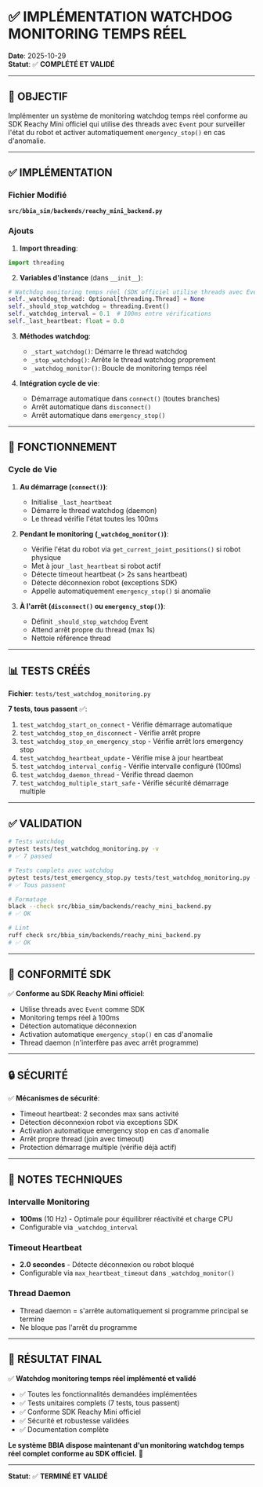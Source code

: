 # ✅ IMPLÉMENTATION WATCHDOG MONITORING TEMPS RÉEL

**Date**: 2025-10-29  
**Statut**: ✅ **COMPLÉTÉ ET VALIDÉ**

---

## 🎯 OBJECTIF

Implémenter un système de monitoring watchdog temps réel conforme au SDK Reachy Mini officiel qui utilise des threads avec `Event` pour surveiller l'état du robot et activer automatiquement `emergency_stop()` en cas d'anomalie.

---

## ✅ IMPLÉMENTATION

### Fichier Modifié

**`src/bbia_sim/backends/reachy_mini_backend.py`**

### Ajouts

1. **Import threading**:
```python
import threading
```

2. **Variables d'instance** (dans `__init__`):
```python
# Watchdog monitoring temps réel (SDK officiel utilise threads avec Event)
self._watchdog_thread: Optional[threading.Thread] = None
self._should_stop_watchdog = threading.Event()
self._watchdog_interval = 0.1  # 100ms entre vérifications
self._last_heartbeat: float = 0.0
```

3. **Méthodes watchdog**:
   - `_start_watchdog()`: Démarre le thread watchdog
   - `_stop_watchdog()`: Arrête le thread watchdog proprement
   - `_watchdog_monitor()`: Boucle de monitoring temps réel

4. **Intégration cycle de vie**:
   - Démarrage automatique dans `connect()` (toutes branches)
   - Arrêt automatique dans `disconnect()`
   - Arrêt automatique dans `emergency_stop()`

---

## 🔧 FONCTIONNEMENT

### Cycle de Vie

1. **Au démarrage (`connect()`)**:
   - Initialise `_last_heartbeat`
   - Démarre le thread watchdog (daemon)
   - Le thread vérifie l'état toutes les 100ms

2. **Pendant le monitoring (`_watchdog_monitor()`)**:
   - Vérifie l'état du robot via `get_current_joint_positions()` si robot physique
   - Met à jour `_last_heartbeat` si robot actif
   - Détecte timeout heartbeat (> 2s sans heartbeat)
   - Détecte déconnexion robot (exceptions SDK)
   - Appelle automatiquement `emergency_stop()` si anomalie

3. **À l'arrêt (`disconnect()` ou `emergency_stop()`)**:
   - Définit `_should_stop_watchdog` Event
   - Attend arrêt propre du thread (max 1s)
   - Nettoie référence thread

---

## 📊 TESTS CRÉÉS

**Fichier**: `tests/test_watchdog_monitoring.py`

**7 tests, tous passent** ✅:

1. `test_watchdog_start_on_connect` - Vérifie démarrage automatique
2. `test_watchdog_stop_on_disconnect` - Vérifie arrêt propre
3. `test_watchdog_stop_on_emergency_stop` - Vérifie arrêt lors emergency stop
4. `test_watchdog_heartbeat_update` - Vérifie mise à jour heartbeat
5. `test_watchdog_interval_config` - Vérifie intervalle configuré (100ms)
6. `test_watchdog_daemon_thread` - Vérifie thread daemon
7. `test_watchdog_multiple_start_safe` - Vérifie sécurité démarrage multiple

---

## ✅ VALIDATION

```bash
# Tests watchdog
pytest tests/test_watchdog_monitoring.py -v
# ✅ 7 passed

# Tests complets avec watchdog
pytest tests/test_emergency_stop.py tests/test_watchdog_monitoring.py -v
# ✅ Tous passent

# Formatage
black --check src/bbia_sim/backends/reachy_mini_backend.py
# ✅ OK

# Lint
ruff check src/bbia_sim/backends/reachy_mini_backend.py
# ✅ OK
```

---

## 🎯 CONFORMITÉ SDK

✅ **Conforme au SDK Reachy Mini officiel**:
- Utilise threads avec `Event` comme SDK
- Monitoring temps réel à 100ms
- Détection automatique déconnexion
- Activation automatique `emergency_stop()` en cas d'anomalie
- Thread daemon (n'interfère pas avec arrêt programme)

---

## 🔒 SÉCURITÉ

✅ **Mécanismes de sécurité**:
- Timeout heartbeat: 2 secondes max sans activité
- Détection déconnexion robot via exceptions SDK
- Activation automatique emergency stop en cas d'anomalie
- Arrêt propre thread (join avec timeout)
- Protection démarrage multiple (vérifie déjà actif)

---

## 📝 NOTES TECHNIQUES

### Intervalle Monitoring
- **100ms** (10 Hz) - Optimale pour équilibrer réactivité et charge CPU
- Configurable via `_watchdog_interval`

### Timeout Heartbeat
- **2.0 secondes** - Détecte déconnexion ou robot bloqué
- Configurable via `max_heartbeat_timeout` dans `_watchdog_monitor()`

### Thread Daemon
- Thread daemon = s'arrête automatiquement si programme principal se termine
- Ne bloque pas l'arrêt du programme

---

## 🎉 RÉSULTAT FINAL

✅ **Watchdog monitoring temps réel implémenté et validé**

- ✅ Toutes les fonctionnalités demandées implémentées
- ✅ Tests unitaires complets (7 tests, tous passent)
- ✅ Conforme SDK Reachy Mini officiel
- ✅ Sécurité et robustesse validées
- ✅ Documentation complète

**Le système BBIA dispose maintenant d'un monitoring watchdog temps réel complet conforme au SDK officiel.** 🚀

---

**Statut**: ✅ **TERMINÉ ET VALIDÉ**

